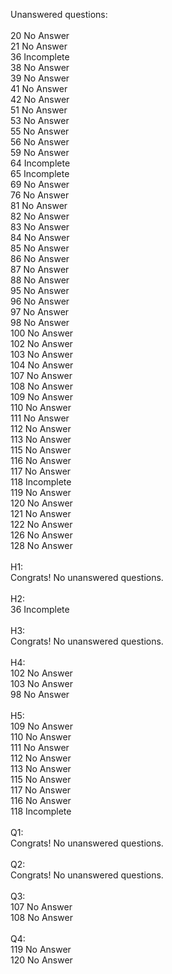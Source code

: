 Unanswered questions:<br /><br />20 No Answer<br />21 No Answer<br />36 Incomplete<br />38 No Answer<br />39 No Answer<br />41 No Answer<br />42 No Answer<br />51 No Answer<br />53 No Answer<br />55 No Answer<br />56 No Answer<br />59 No Answer<br />64 Incomplete<br />65 Incomplete<br />69 No Answer<br />76 No Answer<br />81 No Answer<br />82 No Answer<br />83 No Answer<br />84 No Answer<br />85 No Answer<br />86 No Answer<br />87 No Answer<br />88 No Answer<br />95 No Answer<br />96 No Answer<br />97 No Answer<br />98 No Answer<br />100 No Answer<br />102 No Answer<br />103 No Answer<br />104 No Answer<br />107 No Answer<br />108 No Answer<br />109 No Answer<br />110 No Answer<br />111 No Answer<br />112 No Answer<br />113 No Answer<br />115 No Answer<br />116 No Answer<br />117 No Answer<br />118 Incomplete<br />119 No Answer<br />120 No Answer<br />121 No Answer<br />122 No Answer<br />126 No Answer<br />128 No Answer<br /><br />H1:<br />Congrats! No unanswered questions.<br /><br />H2:<br />36 Incomplete<br /><br />H3:<br />Congrats! No unanswered questions.<br /><br />H4:<br />102 No Answer<br />103 No Answer<br />98 No Answer<br /><br />H5:<br />109 No Answer<br />110 No Answer<br />111 No Answer<br />112 No Answer<br />113 No Answer<br />115 No Answer<br />117 No Answer<br />116 No Answer<br />118 Incomplete<br /><br />Q1:<br />Congrats! No unanswered questions.<br /><br />Q2:<br />Congrats! No unanswered questions.<br /><br />Q3:<br />107 No Answer<br />108 No Answer<br /><br />Q4:<br />119 No Answer<br />120 No Answer<br /><br />